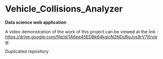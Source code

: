 # Vehicle_Collisions_Analyzer
**Data science web application**

A video demonstration of the work of this project can be viewed at the link :
https://drive.google.com/file/d/1A6ee45EDBk64kgicN2NDsBqJys9rV7lf/view



Duplicated repository
